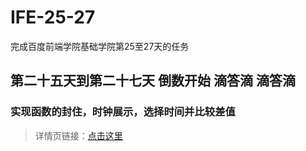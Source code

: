 # IFE-25-27
完成百度前端学院基础学院第25至27天的任务

## 第二十五天到第二十七天 倒数开始 滴答滴 滴答滴

### 实现函数的封住，时钟展示，选择时间并比较差值

> 详情页链接：[点击这里](http://ife.baidu.com/course/detail/id/51)
